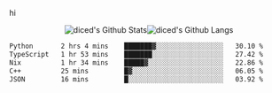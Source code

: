 hi

<div align="center">
  <img align="center" style="padding:0" src="https://github-readme-stats-dzcp99cze-dicedtomatos-projects.vercel.app/api?username=diced&show_icons=true&count_private=true&include_all_commits=true&hide=contribs&custom_title=GitHub%20Stats&theme=transparent&hide_border=true" alt="diced's Github Stats"><img align="center" style="padding:0" src="https://github-readme-stats-dzcp99cze-dicedtomatos-projects.vercel.app/api/top-langs/?username=diced&layout=compact&hide_border=true&theme=transparent" alt="diced's Github Langs">
</div>

<!--START_SECTION:waka-->

```txt
Python       2 hrs 4 mins    ███████▓░░░░░░░░░░░░░░░░░   30.10 %
TypeScript   1 hr 53 mins    ███████░░░░░░░░░░░░░░░░░░   27.42 %
Nix          1 hr 34 mins    █████▓░░░░░░░░░░░░░░░░░░░   22.86 %
C++          25 mins         █▓░░░░░░░░░░░░░░░░░░░░░░░   06.05 %
JSON         16 mins         █░░░░░░░░░░░░░░░░░░░░░░░░   03.92 %
```

<!--END_SECTION:waka-->
